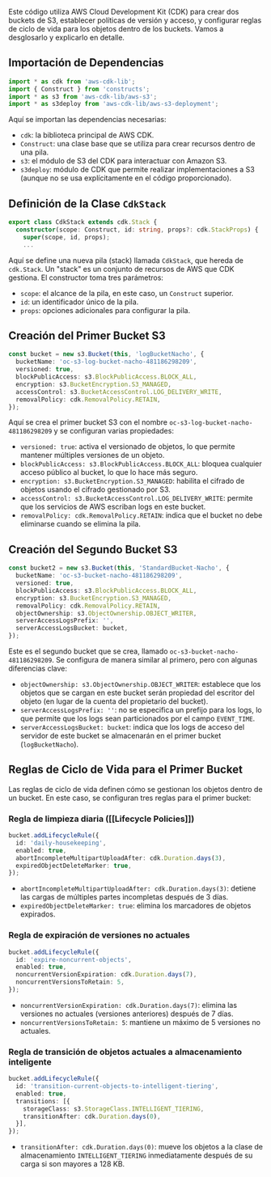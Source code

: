 Este código utiliza AWS Cloud Development Kit (CDK) para crear dos buckets de S3, establecer políticas de versión y acceso, y configurar reglas de ciclo de vida para los objetos dentro de los buckets. Vamos a desglosarlo y explicarlo en detalle.

## Importación de Dependencias

```typescript
import * as cdk from 'aws-cdk-lib';
import { Construct } from 'constructs';
import * as s3 from 'aws-cdk-lib/aws-s3';
import * as s3deploy from 'aws-cdk-lib/aws-s3-deployment';
```

Aquí se importan las dependencias necesarias:

- `cdk`: la biblioteca principal de AWS CDK.
- `Construct`: una clase base que se utiliza para crear recursos dentro de una pila.
- `s3`: el módulo de S3 del CDK para interactuar con Amazon S3.
- `s3deploy`: módulo de CDK que permite realizar implementaciones a S3 (aunque no se usa explícitamente en el código proporcionado).

## Definición de la Clase `CdkStack`

```typescript
export class CdkStack extends cdk.Stack {
  constructor(scope: Construct, id: string, props?: cdk.StackProps) {
    super(scope, id, props);
    ...
```

Aquí se define una nueva pila (stack) llamada `CdkStack`, que hereda de `cdk.Stack`. Un "stack" es un conjunto de recursos de AWS que CDK gestiona. El constructor toma tres parámetros:

- `scope`: el alcance de la pila, en este caso, un `Construct` superior.
- `id`: un identificador único de la pila.    
- `props`: opciones adicionales para configurar la pila.

## Creación del Primer Bucket S3

```typescript
const bucket = new s3.Bucket(this, 'logBucketNacho', {
  bucketName: 'oc-s3-log-bucket-nacho-481186298209', 
  versioned: true, 
  blockPublicAccess: s3.BlockPublicAccess.BLOCK_ALL, 
  encryption: s3.BucketEncryption.S3_MANAGED, 
  accessControl: s3.BucketAccessControl.LOG_DELIVERY_WRITE,
  removalPolicy: cdk.RemovalPolicy.RETAIN,
});
```

Aquí se crea el primer bucket S3 con el nombre `oc-s3-log-bucket-nacho-481186298209` y se configuran varias propiedades:

- `versioned: true`: activa el versionado de objetos, lo que permite mantener múltiples versiones de un objeto.
- `blockPublicAccess: s3.BlockPublicAccess.BLOCK_ALL`: bloquea cualquier acceso público al bucket, lo que lo hace más seguro.
- `encryption: s3.BucketEncryption.S3_MANAGED`: habilita el cifrado de objetos usando el cifrado gestionado por S3.
- `accessControl: s3.BucketAccessControl.LOG_DELIVERY_WRITE`: permite que los servicios de AWS escriban logs en este bucket.
- `removalPolicy: cdk.RemovalPolicy.RETAIN`: indica que el bucket no debe eliminarse cuando se elimina la pila.

## Creación del Segundo Bucket S3

```typescript
const bucket2 = new s3.Bucket(this, 'StandardBucket-Nacho', {
  bucketName: 'oc-s3-bucket-nacho-481186298209',
  versioned: true,
  blockPublicAccess: s3.BlockPublicAccess.BLOCK_ALL,
  encryption: s3.BucketEncryption.S3_MANAGED,
  removalPolicy: cdk.RemovalPolicy.RETAIN,
  objectOwnership: s3.ObjectOwnership.OBJECT_WRITER,
  serverAccessLogsPrefix: '',
  serverAccessLogsBucket: bucket,
});
```

Este es el segundo bucket que se crea, llamado `oc-s3-bucket-nacho-481186298209`. Se configura de manera similar al primero, pero con algunas diferencias clave:

- `objectOwnership: s3.ObjectOwnership.OBJECT_WRITER`: establece que los objetos que se cargan en este bucket serán propiedad del escritor del objeto (en lugar de la cuenta del propietario del bucket).
- `serverAccessLogsPrefix: ''`: no se especifica un prefijo para los logs, lo que permite que los logs sean particionados por el campo `EVENT_TIME`.
- `serverAccessLogsBucket: bucket`: indica que los logs de acceso del servidor de este bucket se almacenarán en el primer bucket (`logBucketNacho`).

## Reglas de Ciclo de Vida para el Primer Bucket

Las reglas de ciclo de vida definen cómo se gestionan los objetos dentro de un bucket. En este caso, se configuran tres reglas para el primer bucket:

### Regla de limpieza diaria ([[Lifecycle Policies]])

```typescript
bucket.addLifecycleRule({
  id: 'daily-housekeeping',
  enabled: true,
  abortIncompleteMultipartUploadAfter: cdk.Duration.days(3),
  expiredObjectDeleteMarker: true,
});
```

- `abortIncompleteMultipartUploadAfter: cdk.Duration.days(3)`: detiene las cargas de múltiples partes incompletas después de 3 días.
- `expiredObjectDeleteMarker: true`: elimina los marcadores de objetos expirados.

### Regla de expiración de versiones no actuales

```typescript
bucket.addLifecycleRule({
  id: 'expire-noncurrent-objects',
  enabled: true,
  noncurrentVersionExpiration: cdk.Duration.days(7),
  noncurrentVersionsToRetain: 5,
});
```

- `noncurrentVersionExpiration: cdk.Duration.days(7)`: elimina las versiones no actuales (versiones anteriores) después de 7 días.
- `noncurrentVersionsToRetain: 5`: mantiene un máximo de 5 versiones no actuales.

### Regla de transición de objetos actuales a almacenamiento inteligente

```typescript
bucket.addLifecycleRule({
  id: 'transition-current-objects-to-intelligent-tiering',
  enabled: true,
  transitions: [{
    storageClass: s3.StorageClass.INTELLIGENT_TIERING,
    transitionAfter: cdk.Duration.days(0),
  }],
});
```

- `transitionAfter: cdk.Duration.days(0)`: mueve los objetos a la clase de almacenamiento `INTELLIGENT_TIERING` inmediatamente después de su carga si son mayores a 128 KB.
